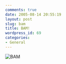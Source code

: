 ```yaml
---
comments: true
date: 2005-08-14 20:55:19
layout: post
slug: bam
title: BAM!
wordpress_id: 69
categories:
- General
---
```


![BAM](http://www.isystech.net/images/bam.jpg)
